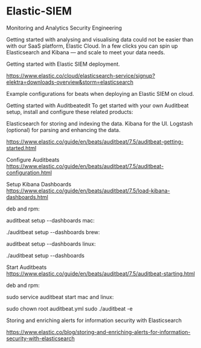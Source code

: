 # Elastic-SIEM
Monitoring and Analytics Security Engineering

Getting started with analysing and visualising data could not be easier than with our SaaS platform, Elastic Cloud. In a few clicks you can spin up Elasticsearch and Kibana — and scale to meet your data needs.



Getting started with Elastic SIEM deployment.

https://www.elastic.co/cloud/elasticsearch-service/signup?elektra=downloads-overview&storm=elasticsearch


Example configurations for beats when deploying an Elastic SIEM on cloud.


Getting started with Auditbeatedit
To get started with your own Auditbeat setup, install and configure these related products:

Elasticsearch for storing and indexing the data.
Kibana for the UI.
Logstash (optional) for parsing and enhancing the data.

https://www.elastic.co/guide/en/beats/auditbeat/7.5/auditbeat-getting-started.html


Configure Auditbeats
https://www.elastic.co/guide/en/beats/auditbeat/7.5/auditbeat-configuration.html


Setup Kibana Dashboards
https://www.elastic.co/guide/en/beats/auditbeat/7.5/load-kibana-dashboards.html

deb and rpm:

auditbeat setup --dashboards
mac:

./auditbeat setup --dashboards
brew:

auditbeat setup --dashboards
linux:

./auditbeat setup --dashboards


Start Auditbeats
https://www.elastic.co/guide/en/beats/auditbeat/7.5/auditbeat-starting.html

deb and rpm:

sudo service auditbeat start
mac and linux:

sudo chown root auditbeat.yml 
sudo ./auditbeat -e


Storing and enriching alerts for information security with Elasticsearch

https://www.elastic.co/blog/storing-and-enriching-alerts-for-information-security-with-elasticsearch
